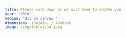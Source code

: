 ```yaml
---
title: Please calm down or we will have to sedate you
year: "2016"
medium: "Oil on canvas "
dimensions: 18x24in. / 46x61cm
image: /img/fables/09.jpeg
---
```




